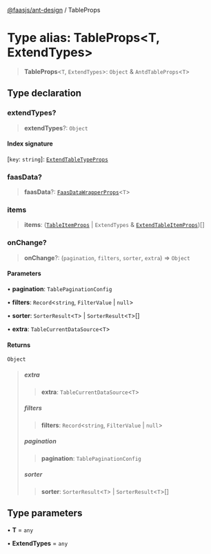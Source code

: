 [@faasjs/ant-design](../README.md) / TableProps

# Type alias: TableProps\<T, ExtendTypes\>

> **TableProps**\<`T`, `ExtendTypes`\>: `Object` & `AntdTableProps`\<`T`\>

## Type declaration

### extendTypes?

> **extendTypes**?: `Object`

#### Index signature

 \[`key`: `string`\]: [`ExtendTableTypeProps`](ExtendTableTypeProps.md)

### faasData?

> **faasData**?: [`FaasDataWrapperProps`](../interfaces/FaasDataWrapperProps.md)\<`T`\>

### items

> **items**: ([`TableItemProps`](../interfaces/TableItemProps.md) \| `ExtendTypes` & [`ExtendTableItemProps`](ExtendTableItemProps.md))[]

### onChange?

> **onChange**?: (`pagination`, `filters`, `sorter`, `extra`) => `Object`

#### Parameters

• **pagination**: `TablePaginationConfig`

• **filters**: `Record`\<`string`, `FilterValue` \| `null`\>

• **sorter**: `SorterResult`\<`T`\> \| `SorterResult`\<`T`\>[]

• **extra**: `TableCurrentDataSource`\<`T`\>

#### Returns

`Object`

> ##### extra
>
> > **extra**: `TableCurrentDataSource`\<`T`\>
>
> ##### filters
>
> > **filters**: `Record`\<`string`, `FilterValue` \| `null`\>
>
> ##### pagination
>
> > **pagination**: `TablePaginationConfig`
>
> ##### sorter
>
> > **sorter**: `SorterResult`\<`T`\> \| `SorterResult`\<`T`\>[]
>

## Type parameters

• **T** = `any`

• **ExtendTypes** = `any`
